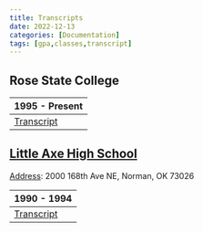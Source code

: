 ```yaml
---
title: Transcripts
date: 2022-12-13
categories: [Documentation]
tags: [gpa,classes,transcript]
---
```


## Rose State College

| 1995 - Present                              |
| ------------------------------------------- |
| [Transcript](/PDF-Doc-Folder/RSCTrans1.pdf) |

## [Little Axe High School](https://www.littleaxeps.org/o/lahs)

[Address](https://www.google.com/search?client=avast-a-1&sxsrf=ALiCzsbnIzr8cba4RWlQgS9EuCgwNAcKSQ:1670985680474&q=little+axe+high+school+address&ludocid=15413039700826721006&sa=X&ved=2ahUKEwj89qDfivj7AhUVnGoFHRPyCfgQ6BN6BAhfEAI): 2000 168th Ave NE, Norman, OK 73026

| 1990 - 1994                                 |
| ------------------------------------------- |
| [Transcript](/PDF-Doc-Folder/LAHStrans.pdf) |
